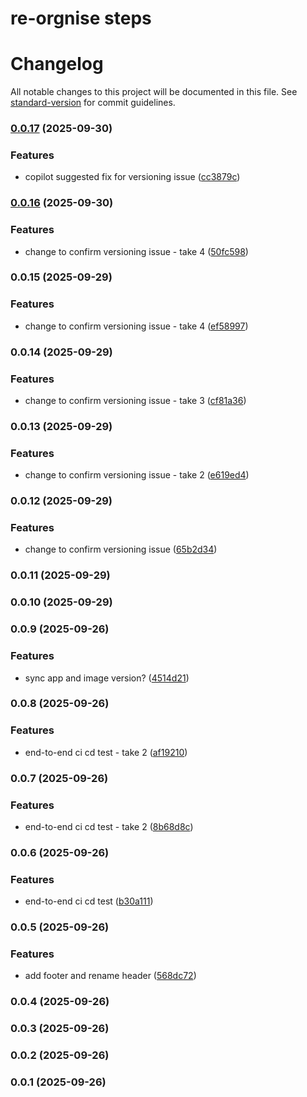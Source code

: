 # re-orgnise steps

# Changelog

All notable changes to this project will be documented in this file. See [standard-version](https://github.com/conventional-changelog/standard-version) for commit guidelines.

### [0.0.17](https://github.com/mornemaritz/health-diary/compare/v0.0.16...v0.0.17) (2025-09-30)


### Features

* copilot suggested fix for versioning issue ([cc3879c](https://github.com/mornemaritz/health-diary/commit/cc3879c77c2defa81810a2df6ed49305b1e82183))

### [0.0.16](https://github.com/mornemaritz/health-diary/compare/v0.0.15...v0.0.16) (2025-09-30)


### Features

* change to confirm versioning issue - take 4 ([50fc598](https://github.com/mornemaritz/health-diary/commit/50fc598ab0e89701918e55c6709bf4b928bdede9))

### 0.0.15 (2025-09-29)


### Features

* change to confirm versioning issue - take 4 ([ef58997](https://github.com/mornemaritz/health-diary/commit/ef5899779fe9d281826fd83cb271b6910a1e28e3))

### 0.0.14 (2025-09-29)


### Features

* change to confirm versioning issue - take 3 ([cf81a36](https://github.com/mornemaritz/health-diary/commit/cf81a366858be4a74888f0a02a8f9aad4f39ccd4))

### 0.0.13 (2025-09-29)


### Features

* change to confirm versioning issue - take 2 ([e619ed4](https://github.com/mornemaritz/health-diary/commit/e619ed449473735aa48349aa1d0c67c16a97ae8a))

### 0.0.12 (2025-09-29)


### Features

* change to confirm versioning issue ([65b2d34](https://github.com/mornemaritz/health-diary/commit/65b2d34be17a4a9dbd4f3788740f63518ad41792))

### 0.0.11 (2025-09-29)

### 0.0.10 (2025-09-29)

### 0.0.9 (2025-09-26)


### Features

* sync app and image version? ([4514d21](https://github.com/mornemaritz/health-diary/commit/4514d219055e715d3313af3edd1c6d7b6e38e636))

### 0.0.8 (2025-09-26)


### Features

* end-to-end ci cd test - take 2 ([af19210](https://github.com/mornemaritz/health-diary/commit/af19210ed3c36d82dac46c53655bf28550cdb7fb))

### 0.0.7 (2025-09-26)


### Features

* end-to-end ci cd test - take 2 ([8b68d8c](https://github.com/mornemaritz/health-diary/commit/8b68d8c0b84626acd64fa256d9e5c570de7b17f5))

### 0.0.6 (2025-09-26)


### Features

* end-to-end ci cd test ([b30a111](https://github.com/mornemaritz/health-diary/commit/b30a11155063708dc11e4f0eea32270a3e369e45))

### 0.0.5 (2025-09-26)


### Features

* add footer and rename header ([568dc72](https://github.com/mornemaritz/health-diary/commit/568dc72245c0dcc5faacc2306e41d80d4f126fe9))

### 0.0.4 (2025-09-26)

### 0.0.3 (2025-09-26)

### 0.0.2 (2025-09-26)

### 0.0.1 (2025-09-26)
